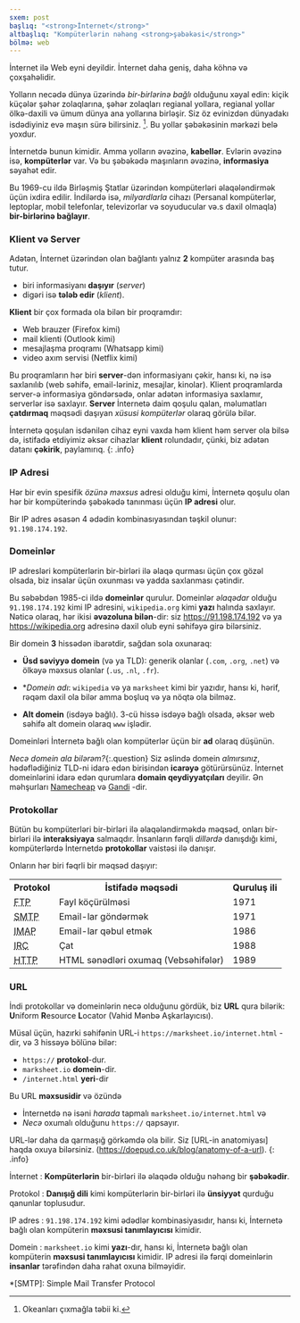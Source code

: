 ```yaml
---
sxem: post
başlıq: "<strong>İnternet</strong>"
altbaşlıq: "Kompüterlərin nəhəng <strong>şəbəkəsi</strong>"
bölmə: web
---
```


İnternet ilə Web eyni deyildir. İnternet daha geniş, daha köhnə və çoxşahəlidir.

Yolların necədə dünya üzərində _bir-birlərinə bağlı_ olduğunu xəyal edin: kiçik küçələr şəhər zolaqlarına, şəhər zolaqları regianal yollara, regianal yollar ölkə-daxili və ümum dünya ana yollarına birləşir. Siz öz evinizdən dünyadakı isdədiyiniz evə maşın sürə bilirsiniz. [^1]. Bu yollar şəbəkəsinin mərkəzi belə yoxdur.

İnternetdə bunun kimidir. Amma yolların əvəzinə, **kabellər**. Evlərin əvəzinə isə, **kompüterlər** var. Və bu şəbəkədə maşınların əvəzinə, **informasiya** səyahət edir.

Bu 1969-cu ildə Birləşmiş Ştatlar üzərindən kompüterləri əlaqələndirmək üçün ixdira edilir. İndilərdə isə, _milyardlarla_ cihazı (Persanal kompüterlər, leptoplar, mobil telefonlar, televizorlar və soyuducular və.s daxil olmaqla) **bir-birlərinə bağlayır**.
### Klient və Server

Adətən, İnternet üzərindən olan bağlantı yalnız **2** kompüter arasında baş tutur.

* biri informasiyanı **daşıyır** (_server_)
* digəri isə **tələb edir** (_klient_).

**Klient** bir çox formada ola bilən bir proqramdır:

* Web brauzer (Firefox kimi)
* mail klienti (Outlook kimi)
* mesajlaşma proqramı (Whatsapp kimi)
* video axım servisi (Netflix kimi)

Bu proqramların hər biri **server**-dən informasiyanı çəkir, hansı ki, nə isə saxlanılıb (web səhifə, email-ləriniz, mesajlar, kinolar). Klient proqramlarda server-ə informasiya göndərsədə, onlar adətən informasiya saxlamır, serverlər isə saxlayır.
**Server** İnternetə daim qoşulu qalan, məlumatları **çatdırmaq** məqsədi daşıyan _xüsusi kompüterlər_ olaraq görülə bilər.

İnternetə qoşulan isdənilən cihaz eyni vaxda həm klient həm server ola bilsə də, istifadə etdiyimiz əksər cihazlar **klient** rolundadır, çünki, biz adətən datanı **çəkirik**, paylamırıq.
{: .info}

### IP Adresi

Hər bir evin spesifik _özünə məxsus_ adresi olduğu kimi, İnternetə qoşulu olan hər bir kompüterində şəbəkədə tanınması üçün **IP adresi** olur. 

Bir IP adres əsasən 4 ədədin kombinasıyasından təşkil olunur: `91.198.174.192`.

### Domeinlər

IP adresləri kompüterlərin bir-birləri ilə əlaqə qurması üçün çox gözəl olsada, biz insalar üçün oxunması və yadda saxlanması çətindir.

Bu səbəbdən 1985-ci ildə **domeinlər** qurulur. Domeinlər _əlaqədar_ olduğu `91.198.174.192` kimi IP adresini, `wikipedia.org` kimi **yazı** halında saxlayır. Nəticə olaraq, hər ikisi **əvəzoluna bilən**-dir: siz <https://91.198.174.192> və ya <https://wikipedia.org> adresinə daxil olub eyni səhifəyə girə bilərsiniz.

Bir domein **3** hissədən ibarətdir, sağdan sola oxunaraq:

* **Üsd səviyyə domein** (və ya TLD): generik olanlar (`.com`, `.org`, `.net`) və ölkəyə məxsus olanlar (`.us`, `.nl`, `.fr`).


* **Domein adı*: `wikipedia` və ya `marksheet` kimi bir yazıdır, hansı ki, hərif, rəqəm daxil ola bilər amma boşluq və ya nöqtə ola bilməz.
* **Alt domein** (isdəyə bağlı). 3-cü hissə isdəyə bağlı olsada, əksər web səhifə alt domein olaraq `www` işlədir.

Domeinləri İnternetə bağlı olan kompüterlər üçün bir **ad** olaraq düşünün.

_Necə domein ala bilərəm?_{:.question}
Siz əslində domein _almırsınız_, hədəflədiğiniz TLD-ni idarə edən birisindən **icarəyə** götürürsünüz.
İnternet domeinlərini idarə edən qurumlara **domain qeydiyyatçıları** deyilir. Ən məhşurları [Namecheap](https://www.namecheap.com/) və [Gandi](https://www.gandi.net/) -dir.

### Protokollar

Bütün bu kompüterləri bir-birləri ilə əlaqələndirməkdə məqsəd, onları bir-birləri ilə **interaksiyaya** salmaqdır. İnsanların fərqli _dillərdə_ danışdığı kimi, kompüterlərdə İnternetdə **protokollar** vaistəsi ilə danışır.

Onların hər biri fəqrli bir məqsəd daşıyır:

<div class="table">
  <table>
    <tr>
      <th>Protokol</th>
      <th>İstifadə məqsədi</th>
      <th>Quruluş ili</th>
    </tr>
    <tr>
      <td>
        <abbr title="File Transfer Protocol">FTP</abbr>
      </td>
      <td>Fayl köçürülməsi</td>
      <td>1971</td>
    </tr>
    <tr>
      <td>
        <abbr title="Simple Mail Transfer Protocol">SMTP</abbr>
      </td>
      <td>Email-lar göndərmək</td>
      <td>1971</td>
    </tr>
    <tr>
      <td>
        <abbr title="Internet Message Access Protocol">IMAP</abbr>
      </td>
      <td>Email-lar qəbul etmək</td>
      <td>1986</td>
    </tr>
    <tr>
      <td>
        <abbr title="Internet Relay Chat">IRC</abbr>
      </td>
      <td>Çat</td>
      <td>1988</td>
    </tr>
    <tr>
      <td>
        <abbr title="HyperText Transfer Protocol">HTTP</abbr>
      </td>
      <td>HTML sənədləri oxumaq (Vebsəhifələr)</td>
      <td>1989</td>
    </tr>
  </table>
</div>

### URL

İndi protokollar və domeinlərin necə olduğunu gördük, biz **URL** qura bilərik: **U**niform **R**esource **L**ocator (Vahid Mənbə Aşkarlayıcısı).

Müsal üçün, hazırki səhifənin URL-i `https://marksheet.io/internet.html` -dir, və 3 hissəyə bölünə bilər:

* `https://` **protokol**-dur.
* `marksheet.io` **domein**-dir.
* `/internet.html` **yeri**-dir

Bu URL **məxsusidir** və özündə

* İnternetdə nə isəni _harada_ tapmalı `marksheet.io/internet.html` və
* _Necə_ oxumalı olduğunu `https://` qapsayır.

URL-lər daha da qarmaşığ görkəmdə ola bilir. Siz [URL-in anatomiyası] haqda oxuya bilərsiniz. (https://doepud.co.uk/blog/anatomy-of-a-url).
{: .info}

İnternet
: **Kompüterlərin** bir-birləri ilə əlaqədə olduğu nəhəng bir **şəbəkədir**.

Protokol
: **Danışığ dili** kimi kompüterlərin bir-birləri ilə **ünsiyyət** qurduğu qanunlar toplusudur.

IP adres
: `91.198.174.192` kimi ədədlər kombinasiyasıdır, hansı ki, İnternetə bağlı olan kompüterin **məxsusi tanımlayıcısı** kimidir.

Domein
: `marksheet.io` kimi **yazı**-dır, hansı ki, İnternetə bağlı olan kompüterin **məxsusi tanımlayıcısı** kimidir.
IP adresi ilə fərqi domeinlərin **insanlar** tərəfindən daha rahat oxuna bilməyidir. 

[^1]: Okeanları çıxmağla təbii ki.

*[SMTP]: Simple Mail Transfer Protocol
